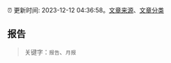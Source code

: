 :alarm_clock: 更新时间: 2023-12-12 04:36:58。[文章来源](/README.md)、[文章分类](/TAGS.md)

## 报告


> 关键字：`报告`、`月报`



